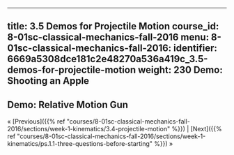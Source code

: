 ---
title: 3.5 Demos for Projectile Motion
course_id: 8-01sc-classical-mechanics-fall-2016
menu:
  8-01sc-classical-mechanics-fall-2016:
    identifier: 6669a5308dce181c2e48270a536a419c_3.5-demos-for-projectile-motion
    weight: 230
Demo: Shooting an Apple
-----------------------

Demo: Relative Motion Gun
-------------------------

« [Previous]({{% ref "courses/8-01sc-classical-mechanics-fall-2016/sections/week-1-kinematics/3.4-projectile-motion" %}}) | [Next]({{% ref "courses/8-01sc-classical-mechanics-fall-2016/sections/week-1-kinematics/ps.1.1-three-questions-before-starting" %}}) »
